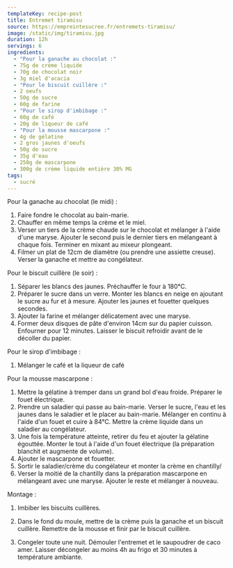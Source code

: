 ```yaml
---
templateKey: recipe-post
title: Entremet tiramisu
source: https://empreintesucree.fr/entremets-tiramisu/
image: /static/img/tiramisu.jpg
duration: 12h
servings: 6
ingredients:
  - "Pour la ganache au chocolat :"
  - 75g de crème liquide
  - 70g de chocolat noir
  - 3g miel d'acacia
  - "Pour le biscuit cuillère :"
  - 2 oeufs
  - 50g de sucre
  - 60g de farine
  - "Pour le sirop d'imbibage :"
  - 60g de café
  - 20g de liqueur de café
  - "Pour la mousse mascarpone :"
  - 4g de gélatine
  - 2 gros jaunes d'oeufs
  - 50g de sucre
  - 35g d'eau
  - 250g de mascarpone
  - 300g de crème liquide entière 30% MG
tags:
  - sucré
---
```

Pour la ganache au chocolat (le midi) : 

1. Faire fondre le chocolat au bain-marie.
2. Chauffer en même temps la crème et le miel.
3. Verser un tiers de la crème chaude sur le chocolat et mélanger à l'aide d'une maryse. Ajouter le second puis le dernier tiers en mélangeant à chaque fois. Terminer en mixant au mixeur plongeant.
4. Filmer un plat de 12cm de diamètre (ou prendre une assiette creuse). Verser la ganache et mettre au congélateur.

Pour le biscuit cuillère (le soir) :

1. Séparer les blancs des jaunes.  Préchauffer le four à 180°C.
2. Préparer le sucre dans un verre. Monter les blancs en neige en ajoutant le sucre au fur et à mesure. Ajouter les jaunes et fouetter quelques secondes.
3. Ajouter la farine et mélanger délicatement avec une maryse.
4. Former deux disques de pâte d'environ 14cm sur du papier cuisson. Enfourner pour 12 minutes. Laisser le biscuit refroidir avant de le décoller du papier.

Pour le sirop d'imbibage :

1. Mélanger le café et la liqueur de café

Pour la mousse mascarpone :

1. Mettre la gélatine à tremper dans un grand bol d'eau froide. Préparer le fouet électrique.
2. Prendre un saladier qui passe au bain-marie. Verser le sucre, l'eau et les jaunes dans le saladier et le placer au bain-marie. Mélanger en continu à l'aide d'un fouet et cuire à 84°C. Mettre la crème liquide dans un saladier au congélateur.
3.  Une fois la température atteinte, retirer du feu et ajouter la gélatine égouttée. Monter le tout à l'aide d'un fouet électrique (la préparation blanchit et augmente de volume).
4. Ajouter le mascarpone et fouetter.
5. Sortir le saladier/crème du congélateur et monter la crème en chantilly/
6. Verser la moitié de la chantilly dans la préparation mascarpone en mélangeant avec une maryse. Ajouter le reste et mélanger à nouveau.

Montage :

1. Imbiber les biscuits cuillères.

2. Dans le fond du moule, mettre de la crème puis la ganache et un biscuit cuillère. Remettre de la mousse et finir par le biscuit cuillère.

3. Congeler toute une nuit. Démouler l'entremet et le saupoudrer de caco amer. Laisser décongeler au moins 4h au frigo et 30 minutes à température ambiante.